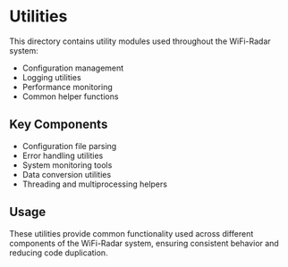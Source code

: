 # Utilities

This directory contains utility modules used throughout the WiFi-Radar system:

- Configuration management
- Logging utilities
- Performance monitoring
- Common helper functions

## Key Components

- Configuration file parsing
- Error handling utilities
- System monitoring tools
- Data conversion utilities
- Threading and multiprocessing helpers

## Usage

These utilities provide common functionality used across different components of the WiFi-Radar system, ensuring consistent behavior and reducing code duplication.
